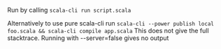 Run by calling `scala-cli run script.scala`

Alternatively to use pure scala-cli run `scala-cli --power publish local foo.scala && scala-cli compile app.scala`
This does not give the full stacktrace. Running with --server=false gives no output